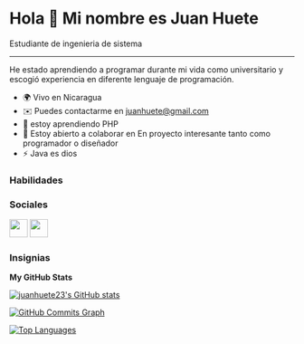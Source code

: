 Hola 👋 Mi nombre es Juan Huete
============================== 
Estudiante de ingenieria de sistema 
------- ---------------------------- 
He estado aprendiendo a programar durante mi vida como universitario y escogió experiencia en diferente lenguaje de programación. 
* 🌍 Vivo en Nicaragua 
* ✉️ Puedes contactarme en [juanhuete@gmail.com](mailto:juanhuete@gmail.com)[](mailto:juanhuete@gmail.com) 
* 🧠 estoy aprendiendo PHP 
* 🤝 Estoy abierto a colaborar en En proyecto interesante tanto como programador o diseñador
* ⚡ Java es dios

### Habilidades

<p align="left">



### Sociales

<p align="left"> </p> <a href="https://www.github.com/juanhuete23" target="_blank" rel="noreferrer"><img src="https://raw.githubusercontent.com/danielcranney/readme-generator/main/public/icons/socials/github-dark.svg" width="32" height="32" /></a> <a href="http://www.instagram.com/juan_huete23" target="_blank" rel="noreferrer"><img src="https://raw.githubusercontent.com/danielcranney/readme-generator/main/public/icons/socials/instagram.svg" width="32" height="32" /></a>

### Insignias

<b>My GitHub Stats</b>

<a href="http://www.github.com/juanhuete23"><img src="https://github-readme-stats.vercel.app/api?username=juanhuete23&show_icons=true&hide=&count_private=true&title_color=0891b2&text_color=ffffff&icon_color=0891b2&bg_color=1c1917&hide_border=true&show_icons=true" alt="juanhuete23's GitHub stats" /></a>

<a href="http://www.github.com/juanhuete23"><img src="https://activity-graph.herokuapp.com/graph?username=juanhuete23&bg_color=1c1917&color=ffffff&line=0891b2&point=ffffff&area_color=1c1917&area=true&hide_border=true&custom_title=GitHub%20Commits%20Graph" alt="GitHub Commits Graph" /></a>

<a href="https://github.com/juanhuete23" align="left"><img src="https://github-readme-stats.vercel.app/api/top-langs/?username=juanhuete23&langs_count=10&title_color=0891b2&text_color=ffffff&icon_color=0891b2&bg_color=1c1917&hide_border=true&locale=en&custom_title=Top%20%Languages" alt="Top Languages" /></a>
